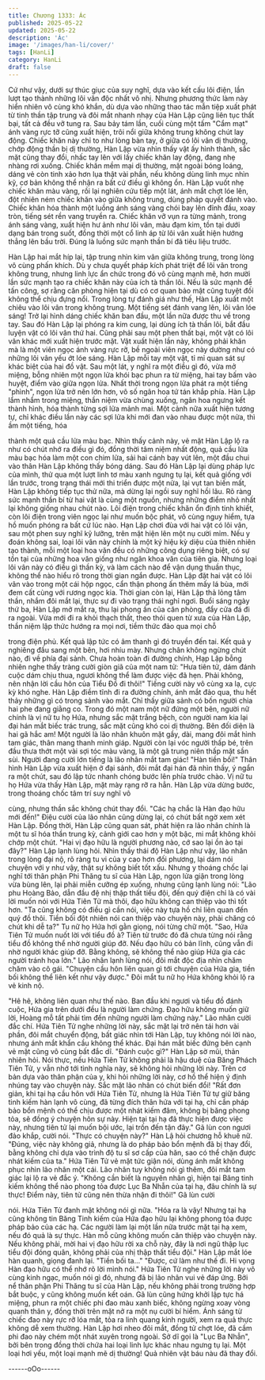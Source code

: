 ```yaml
---
title: Chương 1333: Ác
published: 2025-05-22
updated: 2025-05-22
description: 'Ác'
image: '/images/han-li/cover/'
tags: [HanLi]
category: HanLi
draft: false
---
```


Cứ như vậy, dưới sự thúc giục của suy nghĩ, dựa vào kết cấu lôi
điện, lần lượt tạo thành những lôi văn độc nhất vô nhị.
Nhưng phương thức làm này hiển nhiên vô cùng khó khắn, dù
dựa vào những thao tác mẫn tiệp xuất phát từ tinh thần tập trung
và đôi mắt nhanh nhạy của Hàn Lập cũng liên tục thất bại, tất cả
đều vỡ tung ra.
Sau bảy tám lần, cuối cùng một tấm "Cẩm mạt" ánh vàng rực tỡ
cũng xuất hiện, trôi nổi giữa không trung không chút lay động.
Chiếc khăn này chỉ to như lòng bàn tay, ở giữa có lôi vân dị
thường, chớp động thần bị dị thường, Hàn Lập vừa nhìn thấy vật
ấy hình thành, sắc mặt cũng thay đổi, nhấc tay lên với lấy chiếc
khăn lay động, đang nhẹ nhàng rơi xuống.
Chiếc khăn mềm mại dị thường, mặt ngoài bóng loáng, dáng vẻ
còn tinh xảo hơn lụa thật vài phần, nếu không dùng linh mục nhìn
kỹ, cơ bản không thể nhận ra bất cứ điều gì không ổn.
Hàn Lập vuốt nhẹ chiếc khăn màu vàng, rồi lại nghiên cứu tiếp
một lát, ánh mắt chợt lóe lên, đột nhiên ném chiếc khăn vào giữa
không trung, dùng pháp quyết đánh vào.
Chiếc khăn hóa thành một luồng ánh sáng vàng chói bay lên đỉnh
đầu, xoay tròn, tiếng sét rền vang truyền ra.
Chiếc khăn vỡ vụn ra từng mảnh, trong ánh sáng vàng, xuất hiện
hư ảnh như lôi vân, màu đạm kim, tồn tại dưới dạng bán trong
suốt, đồng thời một cổ linh áp từ lôi vân xuất hiện hướng thẳng
lên bầu trời.
Đúng là luồng sức mạnh thần bí đã tiêu liệu trước.

Hàn Lập hai mắt híp lại, tập trung nhìn kim vân giữa không trung,
trong lòng vô cùng phấn khích.
Dù y chưa quyết pháp kích phát triệt để lôi vân trong không trung,
nhưng linh lực ẩn chức trong đó vô cùng mạnh mẽ, hơn mười lần
sức mạnh tạo ra chiếc khăn này của ích tà thần lôi. Nếu là sức
mạnh để tấn công, sợ rằng căn phòng hiện tại dù có cơ quan bảo
mật cũng tuyệt đối không thể chịu đựng nổi.
Trong lòng tự đánh giá như thế, Hàn Lập xuất một chiêu vào lôi
vân trong không trung.
Một tiếng sét đánh vang lên, lôi vân lóe sáng! Trở lại hình dáng
chiếc khăn ban đầu, một lần nữa được thu về trong tay.
Sau đó Hàn Lập lại phóng ra kim cung, lại dùng ích tà thần lôi, bắt
đầu luyện vật có lôi vân thứ hai. Cũng phải sau một phen thất bại,
một vật có lôi vân khác mới xuất hiện trước mặt.
Vật xuất hiện lần này, không phải khăn mà là một viên ngọc ánh
vàng rực rỡ, bề ngoài viên ngọc này dường như có những lôi vân
yếu ớt lóe sáng.
Hàn Lập mỗi tay một vật, tỉ mỉ quan sát sự khác biệt của hai đồ
vật.
Sau một lát, y nghĩ ra một điều gì đó, vừa mở miệng, bỗng nhiên
một ngọn lửa khói bạc phun ra từ miệng, hai tay bấm vào huyệt,
điểm vào giữa ngọn lửa.
Nhất thời trong ngọn lửa phát ra một tiếng "phình", ngọn lửa trở
nên lớn hơn, vô số ngân hoa tứ tán khắp phía.
Hàn Lập lẩm nhẩm trong miệng, thần niệm vừa chùng xuống,
ngân hoa ngưng kết thành hình, hóa thành từng sợi lửa mảnh
mai.
Một cảnh nữa xuất hiện tương tự, chỉ khác điều lần này các sợi
lửa khi mới đan vào nhau được một nửa, thì ầm một tiếng, hóa

thành một quả cầu lửa màu bạc.
Nhìn thấy cảnh này, vẻ mặt Hàn Lập lộ ra như có chút nhớ ra điều
gì đó, đồng thời tâm niệm nhất động, quả cầu lửa màu bạc hóa
làm một con chim lửa, sải hai cánh bay vút lên, một đầu chui vào
thân Hàn Lập không thấy bóng dáng.
Sau đó Hàn Lập lại dùng pháp lực của mình, thử qua một lượt
linh tơ màu xanh ngưng tụ lại, kết quả giống với lần trước, trong
trạng thái mới thi triển được một nửa, lại vụt tan biến mất, Hàn
Lập không tiếp tục thử nữa, mà dừng lại ngồi suy nghĩ hồi lâu.
Rõ ràng sức mạnh thần bí từ hai vật là cùng một nguồn, nhưng
những điểm nhỏ nhất lại không giống nhau chút nào. Lôi điện
trong chiếc khăn ổn định tinh khiết, còn lôi điện trong viên ngọc lại
như muốn bộc phát, vô cùng nguy hiểm, tựa hồ muốn phóng ra
bất cứ lúc nào.
Hạn Lập chơi đùa với hai vật có lôi vân, sau một phen suy nghĩ kỹ
lưỡng, trên mặt hiện lên một nụ cười mỉm.
Nếu y đoán không sai, loại lôi vân này chính là một ký hiệu kỳ
diệu của thiên nhiên tạo thành, mỗi một loại hoa văn đều có
những công dụng riêng biệt, có sự tồn tại của những hoa văn
giống như ngân khoa văn của tiên gia.
Nhưng loại lôi vân này có điều gì thần kỳ, và làm cách nào để vận
dụng thuần thục, không thể nào hiểu rõ trong thời gian ngắn
được. Hàn Lập đặt hai vật có lôi vân vào trong một cái hộp ngọc,
cẩn thận phong ấn thêm mấy lá bùa, mới đem cất cùng với rương
ngọc kia.
Thời gian còn lại, Hàn Lập thả lỏng tâm thần, nhắm đôi mắt lại,
thực sự đi vào trạng thái nghỉ ngơi.
Buổi sáng ngày thứ ba, Hàn Lập mở mắt ra, thu lại phong ấn của
căn phòng, đẩy cửa đá đi ra ngoài.
Vừa mới đi ra khỏi thạch thất, theo thói quen từ xưa của Hàn Lập,
thần niệm lập thức hướng ra mọi nơi, tiềm thức đảo qua mọi chỗ

trong điện phủ.
Kết quả lập tức có âm thanh gì đó truyền đến tai.
Kết quả y nghiêng đầu sang một bên, hơi nhíu mày.
Nhưng chân không ngừng chút nào, đi về phía đại sảnh.
Chưa hoàn toàn đi đường chính, Hạp Lập bỗng nhiên nghe thấy
tràng cười giòn giã của một nam tử: "Hưa tiên tử, dám đánh cuộc
dám chịu thua, ngươi không thể làm được việc đã hẹn. Phải
không, nên nhận lời cầu hôn của Tiểu Đồ đi thôi!"
Tiếng cười này vô cùng xa lạ, cực kỳ khó nghe.
Hàn Lập điềm tĩnh đi ra đường chính, ánh mắt đảo qua, thu hết
thảy những gì có trong sảnh vào mắt.
Chỉ thấy giữa sảnh có bốn người chia hai phe đang giằng co.
Trong đó một nam một nữ đứng một bên, người nữ chính là vị nữ
tu họ Hứa, nhưng sắc mặt trắng bệch, còn người nam kia lại đại
hán mắt biếc trác trung, sắc mặt cũng khó coi dị thường.
Bên đối diện là hai gã hắc am! Một người là lão nhân khuôn mặt
gầy, dài, mang đôi mắt hình tam giác, thân mang thanh minh giáp.
Người còn lại vóc người thấp bé, trên đầu thưa thớt một vài sợi
tóc màu vàng, là một gã trung niên thấp mặt sần sùi.
Người đang cười lớn tiếng là lão nhân mắt tam giác!
"Hàn tiền bối!"
Thân hình Hàn Lập vừa xuất hiện ở đại sảnh, đôi mắt đại hán đã
nhìn thấy, ý ngẩn ra một chút, sau đó lập tức nhanh chóng bước
lên phía trước chào.
Vị nữ tu họ Hứa vừa thấy Hàn Lập, mặt mày rạng rỡ ra hẳn.
Hàn Lập vừa dừng bước, trong thoáng chốc tâm trí suy nghĩ vô

cùng, nhưng thần sắc không chút thay đổi.
"Các hạ chắc là Hàn đạo hữu mới đến!" Điệu cười của lão nhân
cũng dừng lại, có chút bất ngờ xem xét Hàn Lập.
Đồng thời, Hàn Lập cũng quan sát, phát hiện ra lão nhân chính là
một tu sĩ hóa thần trung kỳ, cảnh giới cao hơn y một bậc, mi mắt
không khỏi chớp một chút.
"Hai vị đạo hữu là người phương nào, cớ sao lại ồn ào tại đây?"
Hàn Lập lạnh lùng hỏi.
Nhìn thấy thái độ Hàn Lập như vậy, lão nhân trong lòng đại nộ, rõ
ràng tu vi của y cao hơn đối phương, lại dám nói chuyện với y
như vậy, thật sự không biết tốt xấu.
Nhưng y thoáng chốc lại nghĩ tới thân phận Phi Thăng tu sĩ của
Hàn Lập, ngọn lửa giận trong lòng vừa bùng lên, lại phải miễn
cưỡng ép xuống, nhưng cũng lạnh lùng nói:
"Lão phu Hoàng Bảo, dẫn đầu đệ nhị thập thất tiểu đội, đến quý
điện chỉ là có vài lời muốn nói với Hứa Tiên Tử mà thôi, đạo hữu
không can thiệp vào thì tốt hơn.
"Ta cũng không có điều gì cần nói, việc này tựa hồ chỉ liên quan
đến quý đồ thôi. Tiền bối đột nhiên nói can thiệp vào chuyện này,
phải chăng có chút khi dễ ta?" Tu nữ họ Hứa hơi gằn giọng, nói
từng chữ một.
"Sao, Hứa Tiên Tử muốn nuốt lời với tiểu đồ à? Tiên tử trước đó
đã chưa từng nói rằng tiểu đồ không thể nhờ người giúp đỡ. Nếu
đạo hữu có bản lĩnh, cũng vẫn đi nhờ người khác giúp đỡ. Bằng
không, sẽ không thể nào giúp Hứa gia các người tránh họa lớn."
Lão nhân lạnh lùng nói, đôi mắt độc địa nhìn chăm chăm vào cô
gái.
"Chuyện cầu hôn liên quan gì tới chuyện của Hứa gia, tiền bối
không thể liên kết như vậy được." Đôi mắt tu nữ họ Hứa không
khỏi lộ ra vẻ kinh nộ.

"Hê hê, không liên quan như thế nào. Ban đầu khi ngươi và tiểu
đồ đánh cuộc, Hứa gia trên dưới đều là người làm chứng. Đạo
hữu không muốn giữ lời, Hoàng mỗ tất phải tìm đến những người
làm chứng này." Lão nhân cười đắc chí. Hứa Tiên Tử nghe những
lời này, sắc mặt lại trở nên tái hơn vài phần, đôi mắt chuyển động,
bất giác nhìn tới Hàn Lập, tuy không nói lời nào, nhưng ánh mắt
khẩn cầu không thể khác.
Đại hán mắt biếc đứng bên cạnh vẻ mặt cũng vô cùng bất đắc dĩ.
"Đánh cuộc gì?" Hàn Lập sờ mũi, thản nhiên hỏi.
Nói thực, nếu Hứa Tiên Tử không phải là hậu duệ của Băng
Phách Tiên Tử, y vẫn nhớ tới tình nghĩa này, sẽ không hỏi những
lời này.
Trên cơ bản dựa vào thân phận của y, khi hỏi những lời này, cơ hồ
thể hiện ý định nhúng tay vào chuyện này.
Sắc mặt lão nhân có chút biến đổi! "Rất đơn giản, khi tại hạ cầu
hôn với Hứa Tiên Tử, nhưng là Hứa Tiên Tử tự giữ băng tinh
kiếm hàn lạnh vô cùng, đã từng đích thân hứa với tại hạ, chỉ cần
pháp bảo bổn mệnh có thể chịu được một nhát kiếm đâm, không
bị băng phong tỏa, sẽ đồng ý chuyện hôn sự này. Hiện tại tại hạ
đã thực hiện được việc này, nhưng tiên tử lại muốn bội ước, lại
trốn đến tận đây." Gã lùn con ngươi đảo khắp, cười nói.
"Thực có chuyện này?" Hàn Lậ hỏi chương hỗ khuê nữ.
"Đúng, việc này không giả, nhưng là do pháp bảo bổn mệnh đã bị
thay đổi, bằng không chỉ dựa vào trình độ tu sĩ sơ cấp của hăn,
sao có thể chặn được nhát kiếm của ta." Hứa Tiên Tử vẻ mặt tức
giận nói, dùng ánh mắt không phục nhìn lão nhân một cái.
Lão nhân tuy không nói gì thêm, đôi mắt tam giác lại lộ ra vẻ đắc
ý.
"Không cần biết là nguyên nhân gì, hiện tại Băng tinh kiếm không
thể nào phong tỏa được Lục Ba Nhẫn của tại hạ, đâu chính là sự
thực! Điểm này, tiên tử cũng nên thừa nhận đi thôi!" Gã lùn cười

nói.
Hứa Tiên Tử đanh mặt không nói gì nữa.
"Hóa ra là vậy! Nhưng tại hạ cũng không tin Băng Tinh kiếm của
Hứa đạo hữu lại không phong tỏa được pháp bảo của các hạ.
Các người làm lại một lần nữa trước mặt tại hạ xem, nếu đó quả
là sự thực.
Hàn mỗ cũng không muốn căn thiệp vào chuyện này. Nếu không
phải, mời hai vị đạo hữu rời xa chỗ này, đây là nơi ngũ thập lục
tiểu đội đóng quân, không phải của nhị thập thất tiểu đội." Hàn
Lập mắt lóe hàn quanh, giọng đanh lại.
"Tiền bối ta…"
"Được, cứ làm như thế đi. Hi vọng Hàn đạo hữu có thể nhớ rõ lời
mình nói."
Hứa Tiên Tử nghe những lời này vô cùng kinh ngạc, muốn nói gì
đó, nhưng đã bị lão nhân vui vẻ đáp ứng.
Bởi nể thân phận Phi Thăng tu sĩ của Hàn Lập, nếu không phải
trong trường hợp bắt buộc, y cũng không muốn kết oán.
Gã lùn cũng hứng khởi lập tực há miệng, phun ra một chiếc phi
đao màu xanh biếc, không ngừng xoay vòng quanh thân y, đồng
thời trên mặt nở ra một nụ cười bí hiểm.
Ánh sáng từ chiếc đao này rực rỡ lóa mắt, tỏa ra linh quang kinh
người, xem ra quả thực không dễ xem thường.
Hàn Lập hơi nheo đôi mắt, đồng tử chợt lóe, đã cầm phi đao này
chém một nhát xuyên trong ngoài.
Sở dĩ gọi là "Lục Ba Nhẫn", bởi bên trong đồng thời chứa hai loại
linh lực khác nhau ngưng tụ lại. Một loại hơi yếu, một loại mạnh
mẽ dị thường! Quả nhiên vật báu nàu đã thay đổi.

------oOo------
